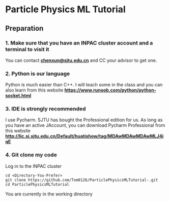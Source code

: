 # Particle Physics ML Tutorial

  ## Preparation
  
  ### 1. Make sure that you have an INPAC cluster account and a terminal to visit it
  You can contact **chenxun@sjtu.edu.cn** and CC your advisor to get one.

  ### 2. Python is our language
  Python is much easier than C++. I will teach some in the class and you can also learn from this website **https://www.runoob.com/python/python-socket.html**
  
  ### 3. IDE is strongly recommended
  I use Pycharm. SJTU has bought the Professional edition for us. As long as you have an active JAccount, you can download Pycharm Professional from this website
  **http://lic.si.sjtu.edu.cn/Default/huatishow/tag/MDAwMDAwMDAwMLJ4iqE**

  ### 4. Git clone my code
  Log in to the INPAC cluster
  
    cd <Directory-You-Prefer>
    git clone https://github.com/Tom0126/ParticlePhysicsMLTutorial-.git
    cd ParticlePhysicsMLTutorial

  You are currently in the working directory
  



